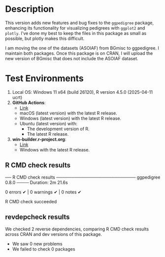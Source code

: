 
# Description
This version adds new features and bug fixes to the `ggpedigree` package, enhancing its functionality for visualizing pedigrees with `ggplot2` and `plotly`. I've done my best to keep the files in this package as small as possible, but plotly makes this difficult.

I am moving the one of the datasets (ASOIAF) from BGmisc to ggpedigree. I maintain both packages. Once this package is on CRAN, I will upload the new version of BGmisc that does not include the ASOIAF dataset. 

 
# Test Environments

1. Local OS: Windows 11 x64 (build 26120), R version 4.5.0 (2025-04-11 ucrt)
2. **GitHub Actions**:  
    - [Link](https://github.com/R-Computing-Lab/ggpedigree/actions/runs/16079504216)
    - macOS (latest version) with the latest R release.
    - Windows (latest version) with the latest R release.
    - Ubuntu (latest version) with:
        - The development version of R.
        - The latest R release.
3. **win-builder.r-project.org**:
    - [Link](https://win-builder.r-project.org/6PjJHO4x4fYm/00check.log)
    - Windows with the latest R release.

## R CMD check results

── R CMD check results ────────────────────────── ggpedigree 0.8.0 ────
Duration: 2m 21.6s

0 errors ✔ | 0 warnings ✔ | 0 notes ✔

R CMD check succeeded

## revdepcheck results

We checked 2 reverse dependencies, comparing R CMD check results across CRAN and dev versions of this package.

 * We saw 0 new problems
 * We failed to check 0 packages
